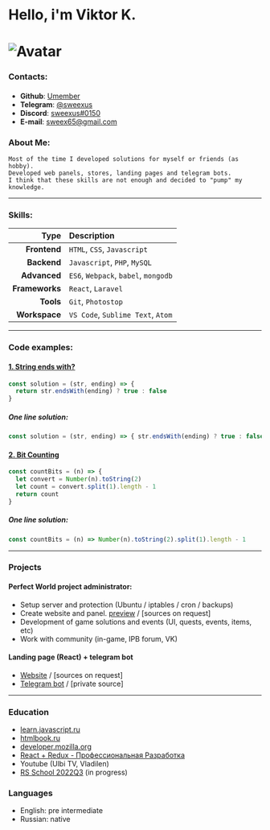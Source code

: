 # __Hello__, i'm Viktor K.
# ![Avatar](https://avatars.githubusercontent.com/u/43033265)
### __Contacts__:
#### 
* __Github__:   [Umember](https://github.com/UMember)
* __Telegram__: [@sweexus](https://t.me/sweexus)
* __Discord__:  [sweexus#0150](https://discord.com/users/214828014247215104)
* __E-mail__:   [sweex65@gmail.com](mailto:sweex65@gmail.com)
### __About Me__:
```
Most of the time I developed solutions for myself or friends (as hobby).  
Developed web panels, stores, landing pages and telegram bots.  
I think that these skills are not enough and decided to "pump" my knowledge.
```
---
### __Skills__:
| __Type__              | __Description__                      |
|----------------------:|:-------------------------------------|
| __Frontend__          | `HTML`, `CSS`, `Javascript`          |
| __Backend__           | `Javascript`, `PHP`, `MySQL`         |
| __Advanced__          | `ES6`, `Webpack`, `babel`, `mongodb` |
| __Frameworks__        | `React`, `Laravel`                   |
| __Tools__             | `Git`, `Photostop`                   |
| __Workspace__         | `VS Code`, `Sublime Text`, `Atom`    |
---
### __Code examples__:
#### [1. String ends with?](https://www.codewars.com/kata/51f2d1cafc9c0f745c00037d)
```Javascript
const solution = (str, ending) => {
  return str.endsWith(ending) ? true : false
}
```
##### One line solution: 
```Javascript
const solution = (str, ending) => { str.endsWith(ending) ? true : false }
```
#### [2. Bit Counting](https://www.codewars.com/kata/526571aae218b8ee490006f4)
```Javascript
const countBits = (n) => {
  let convert = Number(n).toString(2)
  let count = convert.split(1).length - 1
  return count
}
```
##### One line solution:
```Javascript
const countBits = (n) => Number(n).toString(2).split(1).length - 1
```
---
### __Projects__
#### Perfect World project administrator:
* Setup server and protection (Ubuntu / iptables / cron / backups)
* Create website and panel. [preview](https://drive.google.com/file/d/145XyAUkFNSgvdtTuaQITb7hF-Wjv5gpy/view) / [sources on request]
* Development of game solutions and events (UI, quests, events, items, etc)
* Work with community (in-game, IPB forum, VK)
#### Landing page (React) + telegram bot
* [Website](https://zhannet-nail.ru/) / [sources on request]
* [Telegram bot](https://t.me/zhannet_nail_bot) / [private source]
---
### __Education__
* [learn.javascript.ru](https://learn.javascript.ru)
* [htmlbook.ru](https://htmlbook.ru)
* [developer.mozilla.org](https://developer.mozilla.org)
* [React + Redux - Профессиональная Разработка](https://www.udemy.com/course/pro-react-redux/)
* Youtube (Ulbi TV, Vladilen)
* [RS School 2022Q3](https://wearecommunity.io/events/js-intro-rss-2022q3) (in progress)
### __Languages__
* English: pre intermediate
* Russian: native